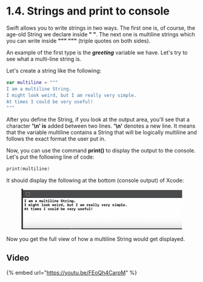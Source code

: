# 1.4. Strings and print to console

Swift allows you to write strings in two ways. The first one is, of course, the age-old String we declare inside **" "**. The next one is multiline strings which you can write inside **""" """** (triple quotes on both sides).

An example of the first type is the _**greeting**_ variable we have. Let's try to see what a multi-line string is.

Let's create a string like the following:

```swift
var multiline = """
I am a multiline String.
I might look weird, but I am really very simple.
At times I could be very useful!
"""
```

After you define the String, if you look at the output area, you'll see that a character **'\n' is** added between two lines. **'\n'** denotes a new line. It means that the variable multiline contains a String that will be logically multiline and follows the exact format the user put in.

Now, you can use the command **print()** to display the output to the console. Let's put the following line of code:

```swift
print(multiline)
```

It should display the following at the bottom (console output) of Xcode:

<figure><img src="../../.gitbook/assets/Screenshot 2023-05-01 at 1.55.07 PM (1).png" alt=""><figcaption></figcaption></figure>

Now you get the full view of how a multiline String would get displayed.

## Video

{% embed url="https://youtu.be/FEoQh4CarpM" %}
